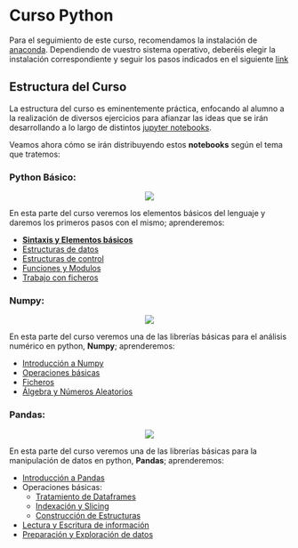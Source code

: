# Curso Python

Para el seguimiento de este curso, recomendamos la instalación de [anaconda](https://www.anaconda.com/).
Dependiendo de vuestro sistema operativo, deberéis elegir la instalación correspondiente y seguir los pasos indicados en el siguiente [link](https://docs.anaconda.com/anaconda/install/)

## Estructura del Curso

La estructura del curso es eminentemente práctica, enfocando al alumno a la realización de diversos ejercicios para afianzar las ideas que se irán desarrollando a lo largo de distintos [jupyter notebooks](https://jupyter.org/).

Veamos ahora cómo se irán distribuyendo estos **notebooks** según el tema que tratemos:

### **Python Básico:** 

<div align="center">
   <a href="https://github.com/AfiQuants/Curso_Python/tree/main/1.%20Python_Basico/">
   <img src="https://3.bp.blogspot.com/-I-pXRG4ijSA/XYGcA9iILII/AAAAAAAACVg/HHB9ROtp1mUpkCTCKkjB_froP1dWbTmIACK4BGAYYCw/s1600/introToPython1.webp">
   </a>
</div>

En esta parte del curso veremos los elementos básicos del lenguaje y daremos los primeros pasos con el mismo; aprenderemos:

   * [**Sintaxis y Elementos básicos**](1.%20Python_Basico/1.Sintaxis%20y%20elementos%20basicos.ipynb)
   * [Estructuras de datos](1.%20Python_Basico/2.Estructuras%20de%20datos.ipynb)
   * [Estructuras de control](1.%20Python_Basico/3.Estructuras%20de%20control.ipynb)
   * [Funciones y Modulos](1.%20Python_Basico/4.Funciones%20y%20modulos.ipynb)
   * [Trabajo con ficheros](1.%20Python_Basico/5.Trabajo%20con%20ficheros.ipynb)
   
    
### **Numpy:** 

<div align="center">
   <a href="https://github.com/AfiQuants/Curso_Python/tree/main/2.%20Numpy/">
   <img src="https://bids.berkeley.edu/sites/default/files/styles/400x225/public/projects/numpy_project_page.jpg?itok=flrdydei">
   </a>
</div>

En esta parte del curso veremos una de las librerías básicas para el análisis numérico en python, **Numpy**; aprenderemos:

   * [Introducción a Numpy](2.%20Numpy/1.%20La%20base%20de%20NumPy%20-%20ndarray.ipynb)
   * [Operaciones básicas](2.%20Numpy/2.%20Operaciones%20sobre%20ndarrays.ipynb)
   * [Ficheros](2.%20Numpy/3.%20Entrada%20y%20salida%20de%20ficheros.ipynb)
   * [Álgebra y Números Aleatorios](2.%20Numpy/4.%20Álgebra%20lineal%20y%20generación%20de%20numeros%20aleatorios.ipynb)
    
### **Pandas:** 

<div align="center">
   <a href="https://github.com/AfiQuants/Curso_Python/tree/main/3.%20Pandas/">
   <img src="https://encrypted-tbn0.gstatic.com/images?q=tbn:ANd9GcQ-tHuIMswK4H-VjtPuTBSS07lSya4YNeh3FQ&usqp=CAU">
   </a>
</div>

En esta parte del curso veremos una de las librerías básicas para la manipulación de datos en python, **Pandas**; aprenderemos:

   * [Introducción a Pandas](3.%20Pandas/1.%20ructuras%20datos.ipynb)
   * Operaciones básicas:
      * [Tratamiento de Dataframes](3.%20Pandas/2.1.%20Operaciones%20básicas.ipynb)
      * [Indexación y Slicing](3.%20Pandas/2.2.%20Operaciones%20básicas.ipynb)
      * [Construcción de Estructuras](3.%20Pandas/2.3.%20Operaciones%20básicas.ipynb)
   * [Lectura y Escritura de información](3.%20Pandas/3.%20Lectura%20y%20escritura%20de%20informacion.ipynb)
   * [Preparación y Exploración de datos](3.%20Pandas/4.%20Preparación%20y%20exploración%20de%20datos.ipynb)
       
